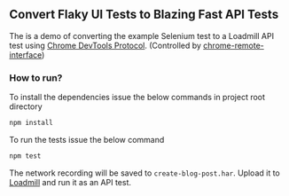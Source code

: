 ## Convert Flaky UI Tests to Blazing Fast API Tests

The is a demo of converting the example Selenium test to a Loadmill API test using [Chrome DevTools Protocol](https://chromedevtools.github.io/devtools-protocol/). (Controlled by [chrome-remote-interface](https://github.com/cyrus-and/chrome-remote-interface))

### How to run?
To install the dependencies issue the below commands in project root directory
```javascript
npm install
``` 
To run the tests issue the below command
```javascript
npm test
```

The network recording will be saved to `create-blog-post.har`. Upload it to [Loadmill](loadmill.com) and run it as an API test.